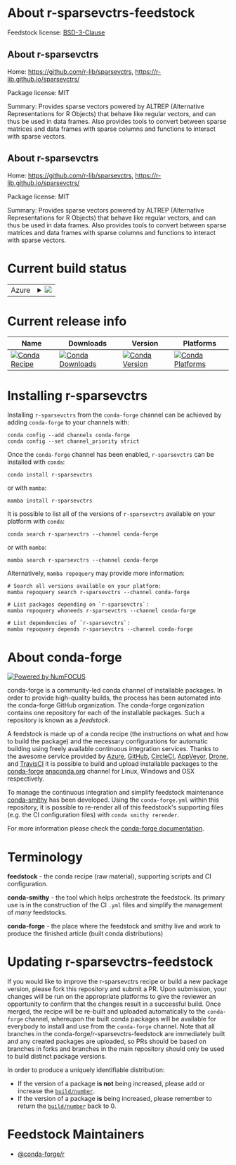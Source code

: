 About r-sparsevctrs-feedstock
=============================

Feedstock license: [BSD-3-Clause](https://github.com/conda-forge/r-sparsevctrs-feedstock/blob/main/LICENSE.txt)


About r-sparsevctrs
-------------------

Home: https://github.com/r-lib/sparsevctrs, https://r-lib.github.io/sparsevctrs/

Package license: MIT

Summary: Provides sparse vectors powered by ALTREP (Alternative Representations for R Objects) that behave like regular vectors, and can thus be used in data frames. Also provides tools to convert between sparse matrices and data frames with sparse columns and functions to interact with sparse vectors.

About r-sparsevctrs
-------------------

Home: https://github.com/r-lib/sparsevctrs, https://r-lib.github.io/sparsevctrs/

Package license: MIT

Summary: Provides sparse vectors powered by ALTREP (Alternative Representations for R Objects) that behave like regular vectors, and can thus be used in data frames. Also provides tools to convert between sparse matrices and data frames with sparse columns and functions to interact with sparse vectors.

Current build status
====================


<table>
    
  <tr>
    <td>Azure</td>
    <td>
      <details>
        <summary>
          <a href="https://dev.azure.com/conda-forge/feedstock-builds/_build/latest?definitionId=24757&branchName=main">
            <img src="https://dev.azure.com/conda-forge/feedstock-builds/_apis/build/status/r-sparsevctrs-feedstock?branchName=main">
          </a>
        </summary>
        <table>
          <thead><tr><th>Variant</th><th>Status</th></tr></thead>
          <tbody><tr>
              <td>linux_64_r_base4.4</td>
              <td>
                <a href="https://dev.azure.com/conda-forge/feedstock-builds/_build/latest?definitionId=24757&branchName=main">
                  <img src="https://dev.azure.com/conda-forge/feedstock-builds/_apis/build/status/r-sparsevctrs-feedstock?branchName=main&jobName=linux&configuration=linux%20linux_64_r_base4.4" alt="variant">
                </a>
              </td>
            </tr><tr>
              <td>linux_64_r_base4.5</td>
              <td>
                <a href="https://dev.azure.com/conda-forge/feedstock-builds/_build/latest?definitionId=24757&branchName=main">
                  <img src="https://dev.azure.com/conda-forge/feedstock-builds/_apis/build/status/r-sparsevctrs-feedstock?branchName=main&jobName=linux&configuration=linux%20linux_64_r_base4.5" alt="variant">
                </a>
              </td>
            </tr><tr>
              <td>linux_aarch64_r_base4.4</td>
              <td>
                <a href="https://dev.azure.com/conda-forge/feedstock-builds/_build/latest?definitionId=24757&branchName=main">
                  <img src="https://dev.azure.com/conda-forge/feedstock-builds/_apis/build/status/r-sparsevctrs-feedstock?branchName=main&jobName=linux&configuration=linux%20linux_aarch64_r_base4.4" alt="variant">
                </a>
              </td>
            </tr><tr>
              <td>linux_aarch64_r_base4.5</td>
              <td>
                <a href="https://dev.azure.com/conda-forge/feedstock-builds/_build/latest?definitionId=24757&branchName=main">
                  <img src="https://dev.azure.com/conda-forge/feedstock-builds/_apis/build/status/r-sparsevctrs-feedstock?branchName=main&jobName=linux&configuration=linux%20linux_aarch64_r_base4.5" alt="variant">
                </a>
              </td>
            </tr><tr>
              <td>linux_ppc64le_r_base4.4</td>
              <td>
                <a href="https://dev.azure.com/conda-forge/feedstock-builds/_build/latest?definitionId=24757&branchName=main">
                  <img src="https://dev.azure.com/conda-forge/feedstock-builds/_apis/build/status/r-sparsevctrs-feedstock?branchName=main&jobName=linux&configuration=linux%20linux_ppc64le_r_base4.4" alt="variant">
                </a>
              </td>
            </tr><tr>
              <td>linux_ppc64le_r_base4.5</td>
              <td>
                <a href="https://dev.azure.com/conda-forge/feedstock-builds/_build/latest?definitionId=24757&branchName=main">
                  <img src="https://dev.azure.com/conda-forge/feedstock-builds/_apis/build/status/r-sparsevctrs-feedstock?branchName=main&jobName=linux&configuration=linux%20linux_ppc64le_r_base4.5" alt="variant">
                </a>
              </td>
            </tr><tr>
              <td>osx_64_r_base4.4</td>
              <td>
                <a href="https://dev.azure.com/conda-forge/feedstock-builds/_build/latest?definitionId=24757&branchName=main">
                  <img src="https://dev.azure.com/conda-forge/feedstock-builds/_apis/build/status/r-sparsevctrs-feedstock?branchName=main&jobName=osx&configuration=osx%20osx_64_r_base4.4" alt="variant">
                </a>
              </td>
            </tr><tr>
              <td>osx_64_r_base4.5</td>
              <td>
                <a href="https://dev.azure.com/conda-forge/feedstock-builds/_build/latest?definitionId=24757&branchName=main">
                  <img src="https://dev.azure.com/conda-forge/feedstock-builds/_apis/build/status/r-sparsevctrs-feedstock?branchName=main&jobName=osx&configuration=osx%20osx_64_r_base4.5" alt="variant">
                </a>
              </td>
            </tr><tr>
              <td>osx_arm64_r_base4.4</td>
              <td>
                <a href="https://dev.azure.com/conda-forge/feedstock-builds/_build/latest?definitionId=24757&branchName=main">
                  <img src="https://dev.azure.com/conda-forge/feedstock-builds/_apis/build/status/r-sparsevctrs-feedstock?branchName=main&jobName=osx&configuration=osx%20osx_arm64_r_base4.4" alt="variant">
                </a>
              </td>
            </tr><tr>
              <td>osx_arm64_r_base4.5</td>
              <td>
                <a href="https://dev.azure.com/conda-forge/feedstock-builds/_build/latest?definitionId=24757&branchName=main">
                  <img src="https://dev.azure.com/conda-forge/feedstock-builds/_apis/build/status/r-sparsevctrs-feedstock?branchName=main&jobName=osx&configuration=osx%20osx_arm64_r_base4.5" alt="variant">
                </a>
              </td>
            </tr><tr>
              <td>win_64_r_base4.4</td>
              <td>
                <a href="https://dev.azure.com/conda-forge/feedstock-builds/_build/latest?definitionId=24757&branchName=main">
                  <img src="https://dev.azure.com/conda-forge/feedstock-builds/_apis/build/status/r-sparsevctrs-feedstock?branchName=main&jobName=win&configuration=win%20win_64_r_base4.4" alt="variant">
                </a>
              </td>
            </tr><tr>
              <td>win_64_r_base4.5</td>
              <td>
                <a href="https://dev.azure.com/conda-forge/feedstock-builds/_build/latest?definitionId=24757&branchName=main">
                  <img src="https://dev.azure.com/conda-forge/feedstock-builds/_apis/build/status/r-sparsevctrs-feedstock?branchName=main&jobName=win&configuration=win%20win_64_r_base4.5" alt="variant">
                </a>
              </td>
            </tr>
          </tbody>
        </table>
      </details>
    </td>
  </tr>
</table>

Current release info
====================

| Name | Downloads | Version | Platforms |
| --- | --- | --- | --- |
| [![Conda Recipe](https://img.shields.io/badge/recipe-r--sparsevctrs-green.svg)](https://anaconda.org/conda-forge/r-sparsevctrs) | [![Conda Downloads](https://img.shields.io/conda/dn/conda-forge/r-sparsevctrs.svg)](https://anaconda.org/conda-forge/r-sparsevctrs) | [![Conda Version](https://img.shields.io/conda/vn/conda-forge/r-sparsevctrs.svg)](https://anaconda.org/conda-forge/r-sparsevctrs) | [![Conda Platforms](https://img.shields.io/conda/pn/conda-forge/r-sparsevctrs.svg)](https://anaconda.org/conda-forge/r-sparsevctrs) |

Installing r-sparsevctrs
========================

Installing `r-sparsevctrs` from the `conda-forge` channel can be achieved by adding `conda-forge` to your channels with:

```
conda config --add channels conda-forge
conda config --set channel_priority strict
```

Once the `conda-forge` channel has been enabled, `r-sparsevctrs` can be installed with `conda`:

```
conda install r-sparsevctrs
```

or with `mamba`:

```
mamba install r-sparsevctrs
```

It is possible to list all of the versions of `r-sparsevctrs` available on your platform with `conda`:

```
conda search r-sparsevctrs --channel conda-forge
```

or with `mamba`:

```
mamba search r-sparsevctrs --channel conda-forge
```

Alternatively, `mamba repoquery` may provide more information:

```
# Search all versions available on your platform:
mamba repoquery search r-sparsevctrs --channel conda-forge

# List packages depending on `r-sparsevctrs`:
mamba repoquery whoneeds r-sparsevctrs --channel conda-forge

# List dependencies of `r-sparsevctrs`:
mamba repoquery depends r-sparsevctrs --channel conda-forge
```


About conda-forge
=================

[![Powered by
NumFOCUS](https://img.shields.io/badge/powered%20by-NumFOCUS-orange.svg?style=flat&colorA=E1523D&colorB=007D8A)](https://numfocus.org)

conda-forge is a community-led conda channel of installable packages.
In order to provide high-quality builds, the process has been automated into the
conda-forge GitHub organization. The conda-forge organization contains one repository
for each of the installable packages. Such a repository is known as a *feedstock*.

A feedstock is made up of a conda recipe (the instructions on what and how to build
the package) and the necessary configurations for automatic building using freely
available continuous integration services. Thanks to the awesome service provided by
[Azure](https://azure.microsoft.com/en-us/services/devops/), [GitHub](https://github.com/),
[CircleCI](https://circleci.com/), [AppVeyor](https://www.appveyor.com/),
[Drone](https://cloud.drone.io/welcome), and [TravisCI](https://travis-ci.com/)
it is possible to build and upload installable packages to the
[conda-forge](https://anaconda.org/conda-forge) [anaconda.org](https://anaconda.org/)
channel for Linux, Windows and OSX respectively.

To manage the continuous integration and simplify feedstock maintenance
[conda-smithy](https://github.com/conda-forge/conda-smithy) has been developed.
Using the ``conda-forge.yml`` within this repository, it is possible to re-render all of
this feedstock's supporting files (e.g. the CI configuration files) with ``conda smithy rerender``.

For more information please check the [conda-forge documentation](https://conda-forge.org/docs/).

Terminology
===========

**feedstock** - the conda recipe (raw material), supporting scripts and CI configuration.

**conda-smithy** - the tool which helps orchestrate the feedstock.
                   Its primary use is in the construction of the CI ``.yml`` files
                   and simplify the management of *many* feedstocks.

**conda-forge** - the place where the feedstock and smithy live and work to
                  produce the finished article (built conda distributions)


Updating r-sparsevctrs-feedstock
================================

If you would like to improve the r-sparsevctrs recipe or build a new
package version, please fork this repository and submit a PR. Upon submission,
your changes will be run on the appropriate platforms to give the reviewer an
opportunity to confirm that the changes result in a successful build. Once
merged, the recipe will be re-built and uploaded automatically to the
`conda-forge` channel, whereupon the built conda packages will be available for
everybody to install and use from the `conda-forge` channel.
Note that all branches in the conda-forge/r-sparsevctrs-feedstock are
immediately built and any created packages are uploaded, so PRs should be based
on branches in forks and branches in the main repository should only be used to
build distinct package versions.

In order to produce a uniquely identifiable distribution:
 * If the version of a package **is not** being increased, please add or increase
   the [``build/number``](https://docs.conda.io/projects/conda-build/en/latest/resources/define-metadata.html#build-number-and-string).
 * If the version of a package **is** being increased, please remember to return
   the [``build/number``](https://docs.conda.io/projects/conda-build/en/latest/resources/define-metadata.html#build-number-and-string)
   back to 0.

Feedstock Maintainers
=====================

* [@conda-forge/r](https://github.com/orgs/conda-forge/teams/r/)

